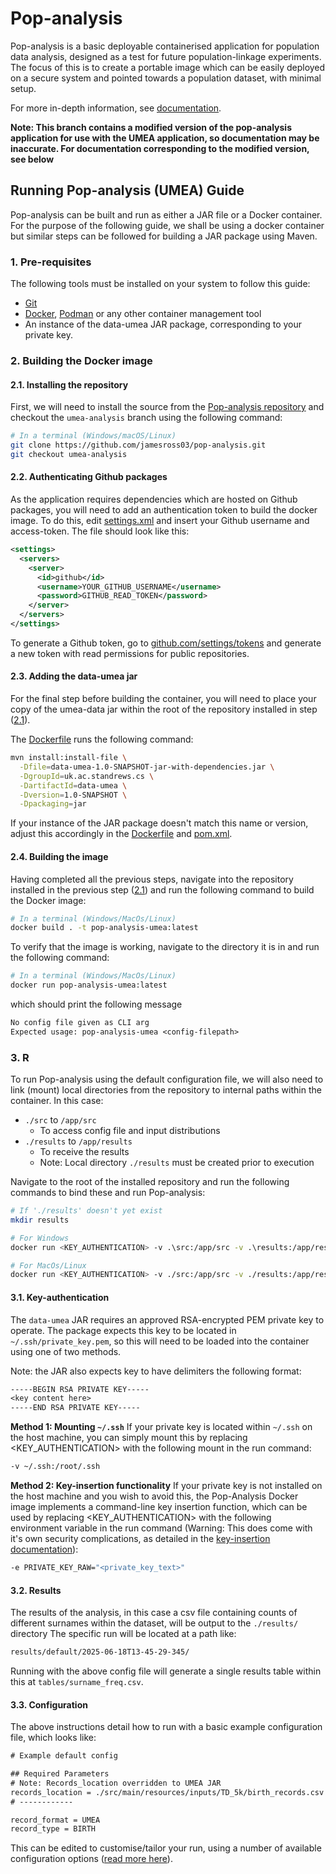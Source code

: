 # Pop-analysis
Pop-analysis is a basic deployable containerised application for population data analysis, designed as a test for future population-linkage experiments. The focus of this is to create a portable image which can be easily deployed on a secure system and pointed towards a population dataset, with minimal setup.

For more in-depth information, see [documentation](./docs/index.md).

**Note: This branch contains a modified version of the pop-analysis application for use with the UMEA application, so documentation may be inaccurate. For documentation corresponding to the modified version, see below**

## Running Pop-analysis (UMEA) Guide
Pop-analysis can be built and run as either a JAR file or a Docker container. For the purpose of the following guide, we shall be using a docker container but similar steps can be followed for building a JAR package using Maven.

### 1. Pre-requisites
The following tools must be installed on your system to follow this guide:
- [Git](https://git-scm.com/)
- [Docker](https://www.docker.com/), [Podman](https://podman.io/) or any other container management tool
- An instance of the data-umea JAR package, corresponding to your private key.

### 2. Building the Docker image
#### 2.1. Installing the repository
First, we will need to install the source from the [Pop-analysis repository](https://github.com/jamesross03/pop-analysis) and checkout the `umea-analysis` branch using the following command:

```sh
# In a terminal (Windows/macOS/Linux)
git clone https://github.com/jamesross03/pop-analysis.git
git checkout umea-analysis
```

#### 2.2. Authenticating Github packages
As the application requires dependencies which are hosted on Github packages, you will need to add an authentication token to build the docker image. To do this, edit [settings.xml](../../settings.xml) and insert your Github username and access-token. The file should look like this:


```xml
<settings>
  <servers>
    <server>
      <id>github</id>
      <username>YOUR_GITHUB_USERNAME</username>
      <password>GITHUB_READ_TOKEN</password>
    </server>
  </servers>
</settings>
```

To generate a Github token, go to [github.com/settings/tokens](https://github.com/settings/tokens) and generate a new token with read permissions for public repositories.

#### 2.3. Adding the data-umea jar
For the final step before building the container, you will need to place your copy of the umea-data jar within the root of the repository installed in step ([2.1](#21-installing-the-source)).

The [Dockerfile](Dockerfile) runs the following command:
```sh
mvn install:install-file \
  -Dfile=data-umea-1.0-SNAPSHOT-jar-with-dependencies.jar \
  -DgroupId=uk.ac.standrews.cs \
  -DartifactId=data-umea \
  -Dversion=1.0-SNAPSHOT \
  -Dpackaging=jar
```

If your instance of the JAR package doesn't match this name or version, adjust this accordingly in the [Dockerfile](Dockerfile) and [pom.xml](pom.xml).

#### 2.4. Building the image
Having completed all the previous steps, navigate into the repository installed in the previous step ([2.1](#21-installing-the-source)) and run the following command to build the Docker image:

```sh
# In a terminal (Windows/MacOs/Linux)
docker build . -t pop-analysis-umea:latest
```

To verify that the image is working, navigate to the directory it is in and run the following command:

```sh
# In a terminal (Windows/MacOs/Linux)
docker run pop-analysis-umea:latest
```

which should print the following message

```txt
No config file given as CLI arg 
Expected usage: pop-analysis-umea <config-filepath>
```

### 3. R
To run Pop-analysis using the default configuration file, we will also need to link (mount) local directories from the repository to internal paths within the container. In this case:
- `./src` to `/app/src`
    - To access config file and input distributions
- `./results` to `/app/results`
    - To receive the results
    - Note: Local directory `./results` must be created prior to execution

Navigate to the root of the installed repository and run the following commands to bind these and run Pop-analysis:

```sh
# If './results' doesn't yet exist
mkdir results

# For Windows
docker run <KEY_AUTHENTICATION> -v .\src:/app/src -v .\results:/app/results pop-analysis-umea:latest /app/src/main/resources/config/config.txt

# For MacOs/Linux
docker run <KEY_AUTHENTICATION> -v ./src:/app/src -v ./results:/app/results pop-analysis-umea:latest /app/src/main/resources/config/config.txt
```
#### 3.1. Key-authentication
The `data-umea` JAR requires an approved RSA-encrypted PEM private key to operate. The package expects this key to be located in `~/.ssh/private_key.pem`, so this will need to be loaded into the container using one of two methods.

Note: the JAR also expects key to have delimiters the following format:
```txt
-----BEGIN RSA PRIVATE KEY-----
<key content here>
-----END RSA PRIVATE KEY-----
```

**Method 1: Mounting `~/.ssh`**
If your private key is located within `~/.ssh` on the host machine, you can simply mount this by replacing \<KEY_AUTHENTICATION\> with the following mount in the run command:

```sh
-v ~/.ssh:/root/.ssh
```

**Method 2: Key-insertion functionality**
If your private key is not installed on the host machine and you wish to avoid this, the Pop-Analysis Docker image implements a command-line key insertion function, which can be used by replacing \<KEY_AUTHENTICATION\> with the following environment variable in the run command (Warning: This does come with it's own security complications, as detailed in the [key-insertion documentation](docs/usage/key_insertion.md#3-warnings)):

```sh
-e PRIVATE_KEY_RAW="<private_key_text>"
```

#### 3.2. Results
The results of the analysis, in this case a csv file containing counts of different surnames within the dataset, will be output to the `./results/` directory  The specific run will be located at a path like:

```txt
results/default/2025-06-18T13-45-29-345/
```

Running with the above config file will generate a single results table within this at `tables/surname_freq.csv`.

#### 3.3. Configuration
The above instructions detail how to run with a basic example configuration file, which looks like:

```txt
# Example default config

## Required Parameters
# Note: Records_location overridden to UMEA JAR
records_location = ./src/main/resources/inputs/TD_5k/birth_records.csv
# ------------

record_format = UMEA
record_type = BIRTH
```

This can be edited to customise/tailor your run, using a number of available configuration options ([read more here](../config/index.md)).
